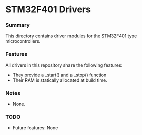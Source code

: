<h1>STM32F401 Drivers</h1>

<h3>Summary</h3>
This directory contains driver modules for the STM32F401 type microcontrollers.

<h3>Features</h3>
All drivers in this repository share the following features:
<ul>
<li>They provide a _start() and a _stop() function</li>
<li>Their RAM is statically allocated at build time.</li>
</ul>

<h3>Notes</h3>
<ul>
<li>None.
</ul>

<h3>TODO</h3>
<ul>
<li>Future features: None</li>
</ul>